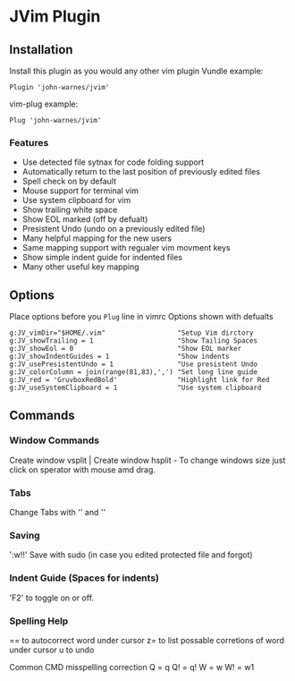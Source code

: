 # JVim Plugin

## Installation
Install this plugin as you would any other vim plugin 
Vundle example:
```
Plugin 'john-warnes/jvim'
```
vim-plug example:
```
Plug 'john-warnes/jvim'
```
### Features
- Use detected file sytnax for code folding support
- Automatically return to the last position of previously edited files
- Spell check on by default
- Mouse support for terminal vim
- Use system clipboard for vim
- Show trailing white space
- Show EOL marked (off by defualt)
- Presistent Undo (undo on a previously edited file)
- Many helpful <Arrow Key> mapping for the new users
- Same mapping support with regualer vim movment keys
- Show simple indent guide for <space> indented files
- Many other useful key mapping

## Options
Place options before you `Plug` line in vimrc
Options shown with defualts
```
g:JV_vimDir="$HOME/.vim"                  "Setup Vim dirctory
g:JV_showTrailing = 1                     "Show Tailing Spaces
g:JV_showEol = 0                          "Show EOL marker
g:JV_showIndentGuides = 1                 "Show indents
g:JV_usePresistentUndo = 1                "Use presistent Undo
g:JV_colorColumn = join(range(81,83),',') "Set long line guide
g:JV_red = 'GruvboxRedBold'               "Highlight link for Red
g:JV_useSystemClipboard = 1               "Use system clipboard
```

## Commands

### Window Commands
Create window vsplit <C-w>|
Create window hsplit <C-w>-
To change windows size just click on sperator with mouse amd drag.

### Tabs
Change Tabs with '<C-PageUp>' and '<C-PageDown>'

### Saving
':w!!' Save with sudo (in case you edited protected file and forgot)

### Indent Guide (Spaces for indents)
'F2' to toggle on or off.

### Spelling Help
== to autocorrect word under cursor
z= to list possable corretions of word under cursor
u  to undo

Common CMD misspelling correction
Q = q
Q! = q!
W = w
W! = w1
